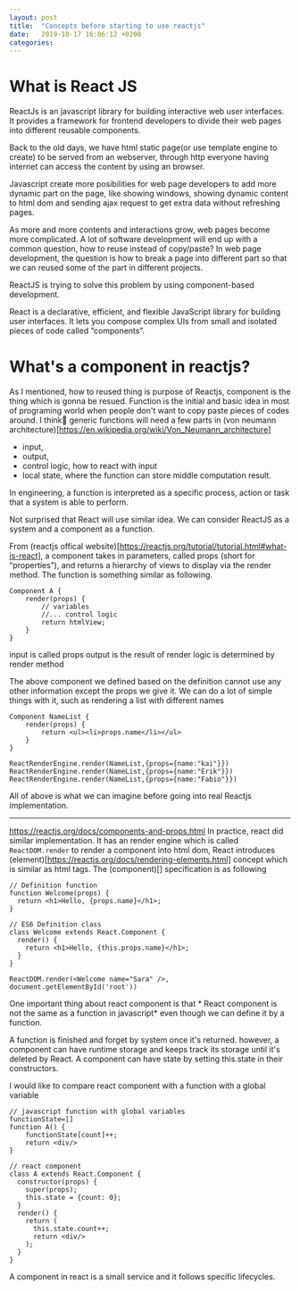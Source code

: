 ```yaml
---
layout: post
title:  "Concepts before starting to use reactjs"
date:   2019-10-17 16:06:12 +0200
categories: 
---
```

# What is React JS
ReactJs is an javascript library for building interactive web user interfaces. It provides a framework for frontend developers to divide their web pages into different reusable components.

Back to the old days, we have html static page(or use template engine to create) to be served from an webserver, through http everyone having internet can access the content by using an browser. 

Javascript create more posibilities for web page developers to add more dynamic part on the page, like showing windows, showing dynamic content to html dom and sending ajax request to get extra data without refreshing pages.

As more and more contents and interactions grow, web pages become more complicated. A lot of software development will end up with a common question, how to reuse instead of copy/paste? In web page development, the question is how to break a page into different part so that we can reused some of the part in different projects.

ReactJS is trying to solve this problem by using component-based development. 

React is a declarative, efficient, and flexible JavaScript library for building user interfaces. It lets you compose complex UIs from small and isolated pieces of code called “components”.

# What's a component in reactjs?
As I mentioned, how to reused thing is purpose of Reactjs, component is the thing which is gonna be resued.
Function is the initial and basic idea in most of programing world when people don't want to copy paste pieces of codes around.  I think generic functions will need a few parts in (von neumann architecture)[https://en.wikipedia.org/wiki/Von_Neumann_architecture]
- input, 
- output,
- control logic, how to react with input
- local state, where the function can store middle computation result.

In engineering, a function is interpreted as a specific process, action or task that a system is able to perform. 

Not surprised that React will use similar idea. We can consider ReactJS as a system and a component as a function.

From (reactjs offical website)[https://reactjs.org/tutorial/tutorial.html#what-is-react], a component takes in parameters, called props (short for “properties”), and returns a hierarchy of views to display via the render method. The function is something similar as following. 
```
Component A {
    render(props) {
        // variables 
        //... control logic
        return htmlView;
    }
}
```

input is called props
output is the result of render
logic is determined by render method

The above component we defined based on the definition cannot use any other information except the props we give it. We can do a lot of simple things with it, such as rendering a list with different names
```
Component NameList {
    render(props) {
        return <ul><li>props.name</li></ul>
    }
}

ReactRenderEngine.render(NameList,{props={name:"kai"}})
ReactRenderEngine.render(NameList,{props={name:"Erik"}})
ReactRenderEngine.render(NameList,{props={name:"Fabio"}})
```

All of above is what we can imagine before going into real Reactjs implementation.

------
https://reactjs.org/docs/components-and-props.html
In practice, react did similar implementation. It has an render engine which is called `ReactDOM.render` to render a component into html dom, React introduces (element)[https://reactjs.org/docs/rendering-elements.html] concept which is similar as html tags. The (component)[] specification is as following
```
// Definition function
function Welcome(props) {
  return <h1>Hello, {props.name}</h1>;
}

// ES6 Definition class
class Welcome extends React.Component {
  render() {
    return <h1>Hello, {this.props.name}</h1>;
  }
}

ReactDOM.render(<Welcome name="Sara" />, document.getElementById('root'))
```

One important thing about react component is that * React component is not the same as a function in javascript* even though we can define it by a function. 

A function is finished and forget by system once it's returned. 
however, a component can have runtime storage and keeps track its storage until it's deleted by React. A component can have state by setting this.state in their constructors. 


I would like to compare react component with a function with a global variable

```
// javascript function with global variables
functionState=[]
function A() {
    functionState[count]++;
    return <div/>
}

// react component
class A extends React.Component {
  constructor(props) {
    super(props);
    this.state = {count: 0};
  }
  render() {
    return (
      this.state.count++;
      return <div/>
    );
  }
}
``` 

A component in react is a small service and it follows specific lifecycles.